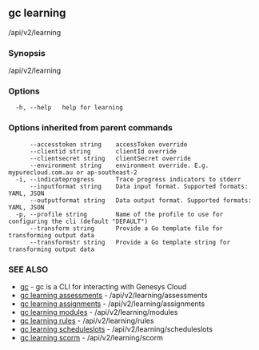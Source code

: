 ## gc learning

/api/v2/learning

### Synopsis

/api/v2/learning

### Options

```
  -h, --help   help for learning
```

### Options inherited from parent commands

```
      --accesstoken string    accessToken override
      --clientid string       clientId override
      --clientsecret string   clientSecret override
      --environment string    environment override. E.g. mypurecloud.com.au or ap-southeast-2
  -i, --indicateprogress      Trace progress indicators to stderr
      --inputformat string    Data input format. Supported formats: YAML, JSON
      --outputformat string   Data output format. Supported formats: YAML, JSON
  -p, --profile string        Name of the profile to use for configuring the cli (default "DEFAULT")
      --transform string      Provide a Go template file for transforming output data
      --transformstr string   Provide a Go template string for transforming output data
```

### SEE ALSO

* [gc](gc.html)	 - gc is a CLI for interacting with Genesys Cloud
* [gc learning assessments](gc_learning_assessments.html)	 - /api/v2/learning/assessments
* [gc learning assignments](gc_learning_assignments.html)	 - /api/v2/learning/assignments
* [gc learning modules](gc_learning_modules.html)	 - /api/v2/learning/modules
* [gc learning rules](gc_learning_rules.html)	 - /api/v2/learning/rules
* [gc learning scheduleslots](gc_learning_scheduleslots.html)	 - /api/v2/learning/scheduleslots
* [gc learning scorm](gc_learning_scorm.html)	 - /api/v2/learning/scorm


